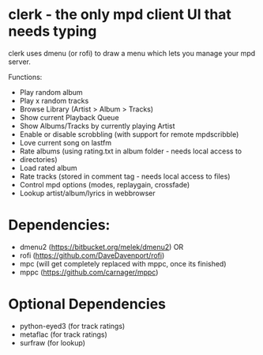 # clerk - the only mpd client UI that needs typing

clerk uses dmenu (or rofi) to draw a menu which lets you
manage your mpd server.

Functions:

* Play random album
* Play x random tracks
* Browse Library (Artist > Album > Tracks)
* Show current Playback Queue
* Show Albums/Tracks by currently playing Artist
* Enable or disable scrobbling (with support for remote mpdscribble)
* Love current song on lastfm
* Rate albums (using rating.txt in album folder - needs local access to
* directories)
* Load rated album
* Rate tracks (stored in comment tag - needs local access to files)
* Control mpd options (modes, replaygain, crossfade)
* Lookup artist/album/lyrics in webbrowser


# Dependencies:

* dmenu2 (https://bitbucket.org/melek/dmenu2) OR
* rofi (https://github.com/DaveDavenport/rofi)
* mpc (will get completely replaced with mppc, once its finished)
* mppc (https://github.com/carnager/mppc)


# Optional Dependencies

* python-eyed3 (for track ratings)
* metaflac (for track ratings)
* surfraw (for lookup)
